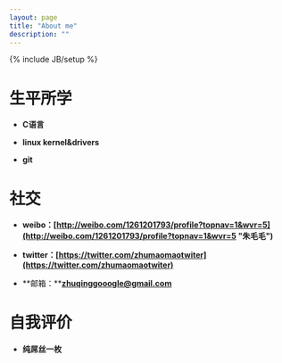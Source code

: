 ```yaml
---
layout: page
title: "About me"
description: ""
---
```

{% include JB/setup %}


**生平所学**
=

- **C语言**

- **linux kernel&drivers**

- **git**

**社交**
=
- **weibo：[http://weibo.com/1261201793/profile?topnav=1&wvr=5](http://weibo.com/1261201793/profile?topnav=1&wvr=5 "朱毛毛")**

- **twitter：[https://twitter.com/zhumaomaotwiter](https://twitter.com/zhumaomaotwiter)**  

- **邮箱：****zhuqinggooogle@gmail.com**

**自我评价**
=

- **纯屌丝一枚**



